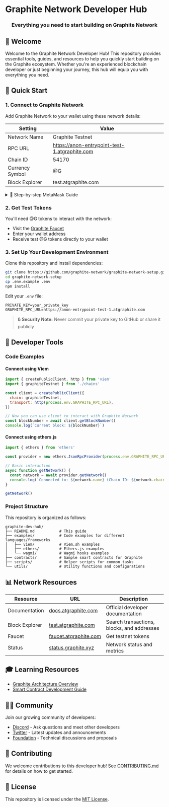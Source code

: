 # Graphite Network Developer Hub

<div align="center">
  <h3>Everything you need to start building on Graphite Network</h3>
</div>

## 👋 Welcome

Welcome to the Graphite Network Developer Hub! This repository provides essential tools, guides, and resources to help you quickly start building on the Graphite ecosystem. Whether you're an experienced blockchain developer or just beginning your journey, this hub will equip you with everything you need.

## 🚀 Quick Start

### 1. Connect to Graphite Network

Add Graphite Network to your wallet using these network details:

| Setting | Value |
|---------|-------|
| Network Name | Graphite Testnet |
| RPC URL | https://anon-entrypoint-test-1.atgraphite.com |
| Chain ID | 54170 |
| Currency Symbol | @G |
| Block Explorer | test.atgraphite.com |

<details>
<summary>📱 Step-by-step MetaMask Guide</summary>

1. Open MetaMask and click on the network dropdown at the top
2. Select "Add Network"
3. Click "Add Network Manually"
4. Fill in the network details above
5. Click "Save"
</details>

### 2. Get Test Tokens

You'll need @G tokens to interact with the network:

- Visit the [Graphite Faucet](https://faucet.atgraphite.com)
- Enter your wallet address
- Receive test @G tokens directly to your wallet

### 3. Set Up Your Development Environment

Clone this repository and install dependencies:

```bash
git clone https://github.com/graphite-network/graphite-network-setup.git
cd graphite-network-setup
cp .env.example .env
npm install
```

Edit your `.env` file:

```
PRIVATE_KEY=your_private_key
GRAPHITE_RPC_URL=https://anon-entrypoint-test-1.atgraphite.com
```

> 🔒 **Security Note:** Never commit your private key to GitHub or share it publicly

## 🧰 Developer Tools

### Code Examples

#### Connect using Viem

```javascript
import { createPublicClient, http } from 'viem'
import { graphiteTestnet } from './chains'

const client = createPublicClient({
  chain: graphiteTestnet,
  transport: http(process.env.GRAPHITE_RPC_URL),
})

// Now you can use client to interact with Graphite Network
const blockNumber = await client.getBlockNumber()
console.log(`Current block: ${blockNumber}`)
```

#### Connect using ethers.js

```javascript
import { ethers } from 'ethers'

const provider = new ethers.JsonRpcProvider(process.env.GRAPHITE_RPC_URL)

// Basic interaction
async function getNetwork() {
  const network = await provider.getNetwork()
  console.log(`Connected to: ${network.name} (Chain ID: ${network.chainId})`)
}

getNetwork()
```

### Project Structure

This repository is organized as follows:

```
graphite-dev-hub/
├── README.md           # This guide
├── examples/           # Code examples for different languages/frameworks
│   ├── viem/           # Viem.sh examples
│   ├── ethers/         # Ethers.js examples
│   └── wagmi/          # Wagmi hooks examples
├── contracts/          # Sample smart contracts for Graphite
├── scripts/            # Helper scripts for common tasks
└── utils/              # Utility functions and configurations
```

## 📊 Network Resources

| Resource | URL | Description |
|----------|-----|-------------|
| Documentation | [docs.atgraphite.com](https://docs.atgraphite.com) | Official developer documentation |
| Block Explorer | [test.atgraphite.com](https://test.atgraphite.com) | Search transactions, blocks, and addresses |
| Faucet | [faucet.atgraphite.com](https://faucet.atgraphite.com) | Get testnet tokens |
| Status | [status.graphite.xyz](https://status.graphite.xyz) | Network status and metrics |

## 🎓 Learning Resources

- [Graphite Architecture Overview](https://docs.atgraphite.com)
- [Smart Contract Development Guide](https://docs.atgraphite.com/build-on-graphite/how-to-deploy-smart-contracts-using-hardhat-a-step-by-step-guide)

## 👨‍💻 Community

Join our growing community of developers:

- [Discord](http://discord.gg/k6kNNeQGv7) - Ask questions and meet other developers
- [Twitter](https://X.com/GraphiteNetwork) - Latest updates and announcements
- [Foundation](https://t.me/graphitenetwork) - Technical discussions and proposals

## 🤝 Contributing

We welcome contributions to this developer hub! See [CONTRIBUTING.md](CONTRIBUTING.md) for details on how to get started.

## 📜 License

This repository is licensed under the [MIT License](LICENSE).
